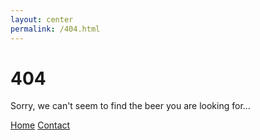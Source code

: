 ```yaml
---
layout: center
permalink: /404.html
---
```


# 404

Sorry, we can't seem to find the beer you are looking for... 

<div class="mt3">
  <a href="{{ site.baseurl }}/" class="button button-blue button-big">Home</a>
  <a href="{{ site.baseurl }}/contact/" class="button button-blue button-big">Contact</a>
</div>
